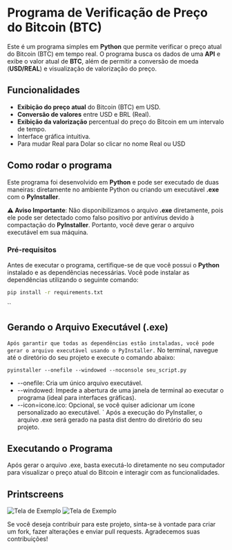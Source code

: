 
# **Programa de Verificação de Preço do Bitcoin (BTC)**

Este é um programa simples em **Python** que permite verificar o preço atual do Bitcoin (BTC) em tempo real. O programa busca os dados de uma **API** e exibe o valor atual de **BTC**, além de permitir a conversão de moeda (**USD/REAL**) e visualização de valorização do preço.

## **Funcionalidades**

- **Exibição do preço atual** do Bitcoin (BTC) em USD.
- **Conversão de valores** entre USD e BRL (Real).
- **Exibição da valorização** percentual do preço do Bitcoin em um intervalo de tempo.
- Interface gráfica intuitiva.
- Para mudar Real para Dolar so clicar no nome Real ou USD

## **Como rodar o programa**

Este programa foi desenvolvido em **Python** e pode ser executado de duas maneiras: diretamente no ambiente Python ou criando um executável **.exe** com o **PyInstaller**. 

**⚠️ Aviso Importante**: Não disponibilizamos o arquivo **.exe** diretamente, pois ele pode ser detectado como falso positivo por antivírus devido à compactação do **PyInstaller**. Portanto, você deve gerar o arquivo executável em sua máquina.

### **Pré-requisitos**

Antes de executar o programa, certifique-se de que você possui o **Python** instalado e as dependências necessárias. Você pode instalar as dependências utilizando o seguinte comando:

```bash
pip install -r requirements.txt
``````````
``
## **Gerando o Arquivo Executável (.exe)**
``
    Após garantir que todas as dependências estão instaladas, você pode gerar o arquivo executável usando o PyInstaller.
``
    No terminal, navegue até o diretório do seu projeto e execute o comando abaixo:

``
pyinstaller --onefile --windowed --noconsole seu_script.py
    ``
- --onefile: Cria um único arquivo executável.
- --windowed: Impede a abertura de uma janela de terminal ao executar o programa (ideal para interfaces gráficas).
- --icon=icone.ico: Opcional, se você quiser adicionar um ícone personalizado ao executável.
`
    Após a execução do PyInstaller, o arquivo .exe será gerado na pasta dist dentro do diretório do seu projeto.

## **Executando o Programa**

Após gerar o arquivo .exe, basta executá-lo diretamente no seu computador para visualizar o preço atual do Bitcoin e interagir com as funcionalidades.

## **Printscreens**

![Tela de Exemplo](https://raw.githubusercontent.com/Suares5k/Bitcoin-Price-Live-Widget/refs/heads/master/Screenshot_129.png)
![Tela de Exemplo](https://raw.githubusercontent.com/Suares5k/Bitcoin-Price-Live-Widget/refs/heads/master/Screenshot_130.png)



Se você deseja contribuir para este projeto, sinta-se à vontade para criar um fork, fazer alterações e enviar pull requests. Agradecemos suas contribuições!
